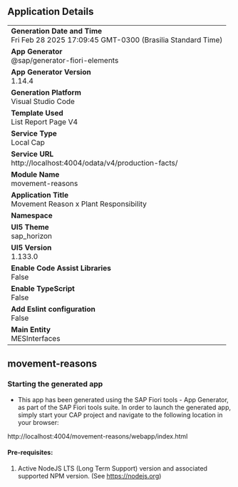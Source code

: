 ## Application Details
|               |
| ------------- |
|**Generation Date and Time**<br>Fri Feb 28 2025 17:09:45 GMT-0300 (Brasilia Standard Time)|
|**App Generator**<br>@sap/generator-fiori-elements|
|**App Generator Version**<br>1.14.4|
|**Generation Platform**<br>Visual Studio Code|
|**Template Used**<br>List Report Page V4|
|**Service Type**<br>Local Cap|
|**Service URL**<br>http://localhost:4004/odata/v4/production-facts/|
|**Module Name**<br>movement-reasons|
|**Application Title**<br>Movement Reason x Plant Responsibility|
|**Namespace**<br>|
|**UI5 Theme**<br>sap_horizon|
|**UI5 Version**<br>1.133.0|
|**Enable Code Assist Libraries**<br>False|
|**Enable TypeScript**<br>False|
|**Add Eslint configuration**<br>False|
|**Main Entity**<br>MESInterfaces|

## movement-reasons



### Starting the generated app

-   This app has been generated using the SAP Fiori tools - App Generator, as part of the SAP Fiori tools suite.  In order to launch the generated app, simply start your CAP project and navigate to the following location in your browser:

http://localhost:4004/movement-reasons/webapp/index.html

#### Pre-requisites:

1. Active NodeJS LTS (Long Term Support) version and associated supported NPM version.  (See https://nodejs.org)


